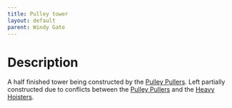 ```yaml
---
title: Pulley tower
layout: default
parent: Windy Gate
---
```


# Description
A half finished tower being constructed by the [Pulley Pullers](/factions/pulley_pullers.md). Left partially constructed due to conflicts between the [Pulley Pullers](/factions/pulley_pullers.md) and the [Heavy Hoisters](/factions/heavy_hoisters.md).
